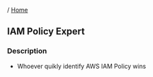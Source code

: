 / [Home](index.md)

## IAM Policy Expert

### Description

- Whoever quikly identify AWS IAM Policy wins

